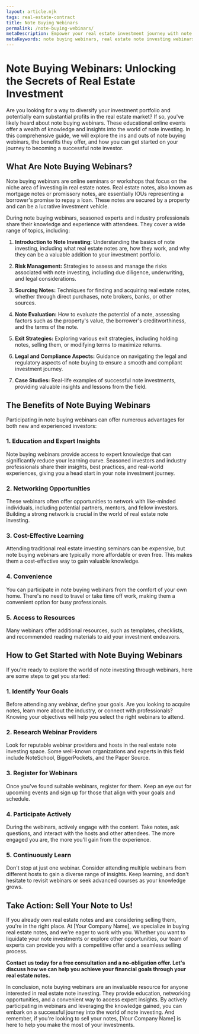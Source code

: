 ```yaml
---
layout: article.njk
tags: real-estate-contract
title: Note Buying Webinars
permalink: /note-buying-webinars/
metaDescription: Empower your real estate investment journey with note buying webinars. Gain expert knowledge, uncover profitable strategies, and explore the lucrative world of note investing.
metaKeywords: note buying webinars, real estate note investing webinars, how to invest in real estate notes, real estate note investment strategies, evaluating real estate notes
---
```


# Note Buying Webinars: Unlocking the Secrets of Real Estate Investment

Are you looking for a way to diversify your investment portfolio and potentially earn substantial profits in the real estate market? If so, you've likely heard about note buying webinars. These educational online events offer a wealth of knowledge and insights into the world of note investing. In this comprehensive guide, we will explore the ins and outs of note buying webinars, the benefits they offer, and how you can get started on your journey to becoming a successful note investor.

## What Are Note Buying Webinars?

Note buying webinars are online seminars or workshops that focus on the niche area of investing in real estate notes. Real estate notes, also known as mortgage notes or promissory notes, are essentially IOUs representing a borrower's promise to repay a loan. These notes are secured by a property and can be a lucrative investment vehicle.

During note buying webinars, seasoned experts and industry professionals share their knowledge and experience with attendees. They cover a wide range of topics, including:

1. **Introduction to Note Investing:** Understanding the basics of note investing, including what real estate notes are, how they work, and why they can be a valuable addition to your investment portfolio.

2. **Risk Management:** Strategies to assess and manage the risks associated with note investing, including due diligence, underwriting, and legal considerations.

3. **Sourcing Notes:** Techniques for finding and acquiring real estate notes, whether through direct purchases, note brokers, banks, or other sources.

4. **Note Evaluation:** How to evaluate the potential of a note, assessing factors such as the property's value, the borrower's creditworthiness, and the terms of the note.

5. **Exit Strategies:** Exploring various exit strategies, including holding notes, selling them, or modifying terms to maximize returns.

6. **Legal and Compliance Aspects:** Guidance on navigating the legal and regulatory aspects of note buying to ensure a smooth and compliant investment journey.

7. **Case Studies:** Real-life examples of successful note investments, providing valuable insights and lessons from the field.

## The Benefits of Note Buying Webinars

Participating in note buying webinars can offer numerous advantages for both new and experienced investors:

### 1. Education and Expert Insights

Note buying webinars provide access to expert knowledge that can significantly reduce your learning curve. Seasoned investors and industry professionals share their insights, best practices, and real-world experiences, giving you a head start in your note investment journey.

### 2. Networking Opportunities

These webinars often offer opportunities to network with like-minded individuals, including potential partners, mentors, and fellow investors. Building a strong network is crucial in the world of real estate note investing.

### 3. Cost-Effective Learning

Attending traditional real estate investing seminars can be expensive, but note buying webinars are typically more affordable or even free. This makes them a cost-effective way to gain valuable knowledge.

### 4. Convenience

You can participate in note buying webinars from the comfort of your own home. There's no need to travel or take time off work, making them a convenient option for busy professionals.

### 5. Access to Resources

Many webinars offer additional resources, such as templates, checklists, and recommended reading materials to aid your investment endeavors.

## How to Get Started with Note Buying Webinars

If you're ready to explore the world of note investing through webinars, here are some steps to get you started:

### 1. Identify Your Goals

Before attending any webinar, define your goals. Are you looking to acquire notes, learn more about the industry, or connect with professionals? Knowing your objectives will help you select the right webinars to attend.

### 2. Research Webinar Providers

Look for reputable webinar providers and hosts in the real estate note investing space. Some well-known organizations and experts in this field include NoteSchool, BiggerPockets, and the Paper Source.

### 3. Register for Webinars

Once you've found suitable webinars, register for them. Keep an eye out for upcoming events and sign up for those that align with your goals and schedule.

### 4. Participate Actively

During the webinars, actively engage with the content. Take notes, ask questions, and interact with the hosts and other attendees. The more engaged you are, the more you'll gain from the experience.

### 5. Continuously Learn

Don't stop at just one webinar. Consider attending multiple webinars from different hosts to gain a diverse range of insights. Keep learning, and don't hesitate to revisit webinars or seek advanced courses as your knowledge grows.

## Take Action: Sell Your Note to Us!

If you already own real estate notes and are considering selling them, you're in the right place. At [Your Company Name], we specialize in buying real estate notes, and we're eager to work with you. Whether you want to liquidate your note investments or explore other opportunities, our team of experts can provide you with a competitive offer and a seamless selling process.

**Contact us today for a free consultation and a no-obligation offer. Let's discuss how we can help you achieve your financial goals through your real estate notes.**

In conclusion, note buying webinars are an invaluable resource for anyone interested in real estate note investing. They provide education, networking opportunities, and a convenient way to access expert insights. By actively participating in webinars and leveraging the knowledge gained, you can embark on a successful journey into the world of note investing. And remember, if you're looking to sell your notes, [Your Company Name] is here to help you make the most of your investments.